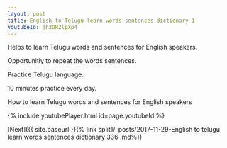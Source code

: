 ```yaml
---
layout: post
title: English to Telugu learn words sentences dictionary 1 
youtubeId: jh2OR2lpXp4
---
```

 
 
Helps to learn Telugu words and sentences for English speakers.

Opportunitiy to repeat the words sentences. 

Practice Telugu language. 
 
10 minutes practice every day. 
 
How to learn Telugu words and sentences for English speakers 
 
{% include youtubePlayer.html id=page.youtubeId %}
 
 
[Next]({{ site.baseurl }}{% link  split1/_posts/2017-11-29-English to telugu learn words sentences dictionary 336 .md%})
 
